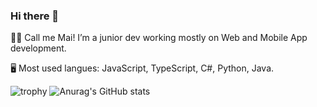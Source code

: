 ### Hi there 👋

👩‍💻 Call me Mai! I’m a junior dev working mostly on Web and Mobile App development. 

🖥️ Most used langues: JavaScript, TypeScript, C#, Python, Java.

![trophy](https://github-profile-trophy.vercel.app/?username=Maiha192)
![Anurag's GitHub stats](https://github-readme-stats.vercel.app/api?username=Maiha192)
